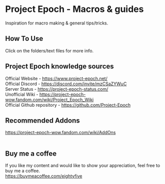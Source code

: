 # Project Epoch - Macros & guides
Inspiration for macro making & general tips/tricks.

## How To Use
Click on the folders/text files for more info.

## Project Epoch knowledge sources
Official Website - https://www.project-epoch.net/ <br>
Official Discord - https://discord.com/invite/mzCSaZYWuC <br>
Server Status - https://project-epoch-status.com/ <br>
Unofficial Wiki - https://project-epoch-wow.fandom.com/wiki/Project_Epoch_Wiki <br>
Official Github repository - https://github.com/Project-Epoch  <br>

## Recommended Addons
https://project-epoch-wow.fandom.com/wiki/AddOns
<br><br>
## Buy me a coffee
If you like my content and would like to show your appreciation, feel free to buy me a coffee.  <br>
https://buymeacoffee.com/eightyfive
